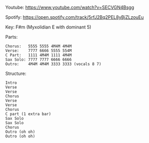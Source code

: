 Youtube:
    https://www.youtube.com/watch?v=SECVGN4Bsgg

Spotify:
    https://open.spotify.com/track/5rfJ2Bq2PEL8yBjZLzouEu
    
Key: F#m (Myxolidian E with dominant 5) 

Parts:

    Chorus:   5555 5555 4M4M 4M4M
    Verse:    7777 6666 5555 554M
    C Part:   1111 4M4M 1111 4M4M
    Sax Solo: 7777 7777 6666 6666
    Outro:    4M4M 4M4M 3333 3333 (vocals 8 7)
    
    
Structure:

    Intro
    Verse
    Verse
    Chorus
    Verse
    Verse
    Chorus
    C part (1 extra bar)
    Sax Solo
    Sax Solo
    Chorus
    Outro (oh oh)
    Outro (oh oh)
